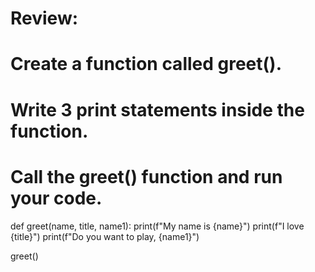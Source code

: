 # Review: 
# Create a function called greet(). 
# Write 3 print statements inside the function.
# Call the greet() function and run your code.

def greet(name, title, name1):
    print(f"My name is {name}")
    print(f"I love {title}")
    print(f"Do you want to play, {name1}")

greet()